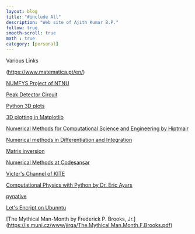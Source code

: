 ```yaml
---
layout: blog
title: "#include All"
description: "Web site of Ajith Kumar B.P."
follow: true
smooth-scroll: true
math : true
category: [personal]
---
```


Various Links

(https://www.matematica.pt/en/)

[NUMFYS Project of NTNU](https://www.numfys.net/)

[Peak Detector Circuit](http://users.ox.ac.uk/~atdgroup/technicalnotes/A%20versatile%20peak%20detector_updated%20implementation%20of%20an%20old%20idea.pdf)

[Python 3D plots](https://medium.com/@yzhong.cs/beyond-data-scientist-3d-plots-in-python-with-examples-2a8bd7aa654b)

[3D plotting in Matplotlib](https://jakevdp.github.io/PythonDataScienceHandbook/04.12-three-dimensional-plotting.html)

[Numerical Methods for Computational Science and Engineering by Hiptmair](http://www.sam.math.ethz.ch/~hiptmair/tmp/NumCSE/NumCSE15.pdf)

[Numerical methods in Differentiation and Integration](https://theengineeringmaths.com/wp-content/uploads/2017/11/num-diff-integ-web.pdf)

[Matrix inversion](https://integratedmlai.com/matrixinverse/)

[Numerical Methods at Codesansar](https://www.codesansar.com/numerical-methods/)

[Victer's Channel of KITE](https://victers.kite.kerala.gov.in/)

[Computational Physics with Python by Dr.  Eric Ayars](http://www.fizika.unios.hr/rf/wp-content/uploads/sites/67/2011/02/CPwP.pdf)

[pynative](https://pynative.com/online-python-code-editor-to-execute-python-code/)

[Let's Encript on Ubunntu](https://www.liquidweb.com/kb/setup-lets-encrypt-ubuntu-18-04/)

 
[The Mythical Man-Month by Frederick P. Brooks, Jr.]
(https://is.muni.cz/www/jirqa/The.Mythical.Man.Month.F.Brooks.pdf)
